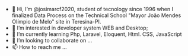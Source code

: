 - 👋 Hi, I’m @josimarcf2020, student of tecnology since 1996 when I finalized Data Process on the Technical School "Mayor João Mendes Olímpio de Melo" site in Teresina-PI.
- 👀 I’m interested in developer system WEB and Desktop;
- 🌱 I’m currently learning Php, Laravel, Eloquent, Html. CSS, JavaScript
- 💞️ I’m looking to collaborate on ...
- 📫 How to reach me ...

<!---
josimarcf2020/josimarcf2020 is a ✨ special ✨ repository because its `README.md` (this file) appears on your GitHub profile.
You can click the Preview link to take a look at your changes.
--->
